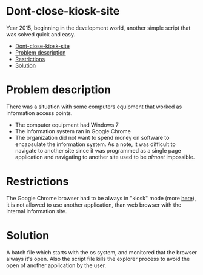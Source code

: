 # Dont-close-kiosk-site
Year 2015, beginning in the development world, another simple script that was solved quick and easy.

- [Dont-close-kiosk-site](#dont-close-kiosk-site)
- [Problem description](#problem-description)
- [Restrictions](#restrictions)
- [Solution](#solution)

# Problem description
There was a situation with some computers equipment that worked as information access points.
- The computer equipment had Windows 7
- The information system ran in Google Chrome
- The organization did not want to spend money on software to encapsulate the information system.
As a note, it was difficult to navigate to another site since it was programmed as a single page application and navigating to another site used to be *almost* impossible.

# Restrictions
The Google Chrome browser had to be always in "kiosk" mode (more [here](https://superuser.com/questions/716426/running-latest-chrome-for-windows-in-kiosk-mode)), it is not allowed to use another application, than web browser with the internal information site.

# Solution
A batch file which starts with the os system, and monitored that the browser always it's open. Also the script file kills the explorer process to avoid the open of another application by the user.
